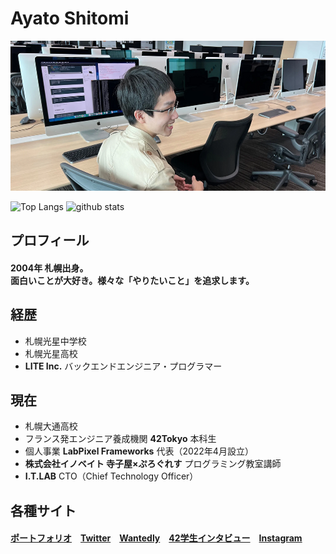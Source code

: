 # Ayato Shitomi

<img src="github.png" />

<p align="left"> 
  <img alt="Top Langs" height="150px" src="https://github-readme-stats.vercel.app/api/top-langs/?username=ayato-shitomi&layout=compact&show_icons=true&theme=onedark" />
  <img alt="github stats" height="150px" src="https://github-readme-stats.vercel.app/api?username=ayato-shitomi&theme=onedark&show_icons=ture" />
</p>

## プロフィール

#### 2004年 札幌出身。<br>面白いことが大好き。様々な「やりたいこと」を追求します。

## 経歴

- 札幌光星中学校
- 札幌光星高校
- **LITE Inc.** バックエンドエンジニア・プログラマー

## 現在

- 札幌大通高校
- フランス発エンジニア養成機関 **42Tokyo** 本科生
- 個人事業 **LabPixel Frameworks** 代表（2022年4月設立）
- **株式会社イノベイト 寺子屋×ぷろぐれす** プログラミング教室講師
- **I.T.LAB** CTO（Chief Technology Officer）

## 各種サイト

#### <a href="https://ayato-shitomi.github.io/portfolio/" target="_blank">ポートフォリオ</a>　<a href="https://twitter.com/AyatoShitomi" target="_blank">Twitter</a>　<a href="https://www.wantedly.com/id/ayato_shitomi" target="_blank">Wantedly</a>　<a href="https://note.42tokyo.jp/n/naf350a626f45" target="_blank">42学生インタビュー</a>　<a href="https://www.instagram.com/ayato_shitomi/" target="_blank">Instagram</a>
